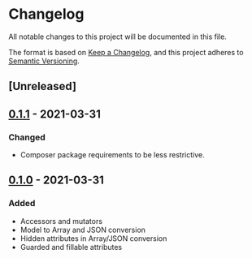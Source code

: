 # Changelog
All notable changes to this project will be documented in this file.

The format is based on [Keep a Changelog](https://keepachangelog.com/en/1.0.0/),
and this project adheres to [Semantic Versioning](https://semver.org/spec/v2.0.0.html).

## [Unreleased]

## [0.1.1] - 2021-03-31
### Changed
- Composer package requirements to be less restrictive.

## [0.1.0] - 2021-03-31
### Added
- Accessors and mutators
- Model to Array and JSON conversion
- Hidden attributes in Array/JSON conversion
- Guarded and fillable attributes

[0.1.1]: https://github.com/anteris-dev/model/releases/tag/v0.1.1
[0.1.0]: https://github.com/anteris-dev/model/releases/tag/v0.1.0
